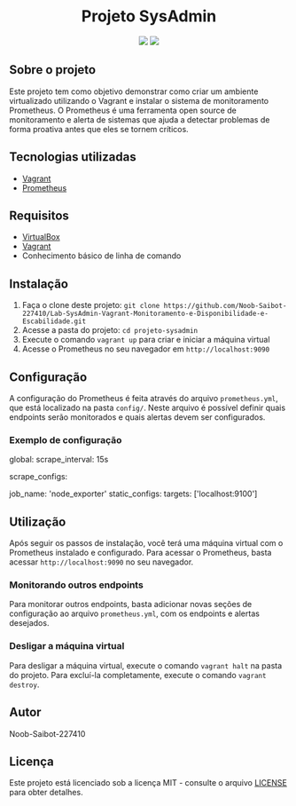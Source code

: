 <h1 align="center">Projeto SysAdmin</h1>

<p align="center">
  <img src="https://img.shields.io/badge/Vagrant-2.2.14-blue" />
  <img src="https://img.shields.io/badge/Prometheus-2.22.2-blue" />
</p>

## Sobre o projeto

Este projeto tem como objetivo demonstrar como criar um ambiente virtualizado utilizando o Vagrant e instalar o sistema de monitoramento Prometheus. O Prometheus é uma ferramenta open source de monitoramento e alerta de sistemas que ajuda a detectar problemas de forma proativa antes que eles se tornem críticos.

## Tecnologias utilizadas

- [Vagrant](https://www.vagrantup.com/)
- [Prometheus](https://prometheus.io/)

## Requisitos

- [VirtualBox](https://www.virtualbox.org/)
- [Vagrant](https://www.vagrantup.com/)
- Conhecimento básico de linha de comando

## Instalação

1. Faça o clone deste projeto: `git clone https://github.com/Noob-Saibot-227410/Lab-SysAdmin-Vagrant-Monitoramento-e-Disponibilidade-e-Escabilidade.git`
2. Acesse a pasta do projeto: `cd projeto-sysadmin`
3. Execute o comando `vagrant up` para criar e iniciar a máquina virtual
4. Acesse o Prometheus no seu navegador em `http://localhost:9090`

## Configuração

A configuração do Prometheus é feita através do arquivo `prometheus.yml`, que está localizado na pasta `config/`. Neste arquivo é possível definir quais endpoints serão monitorados e quais alertas devem ser configurados.

### Exemplo de configuração

global:
scrape_interval: 15s

scrape_configs:

job_name: 'node_exporter'
static_configs:
targets: ['localhost:9100']


## Utilização

Após seguir os passos de instalação, você terá uma máquina virtual com o Prometheus instalado e configurado. Para acessar o Prometheus, basta acessar `http://localhost:9090` no seu navegador.

### Monitorando outros endpoints

Para monitorar outros endpoints, basta adicionar novas seções de configuração ao arquivo `prometheus.yml`, com os endpoints e alertas desejados.

### Desligar a máquina virtual

Para desligar a máquina virtual, execute o comando `vagrant halt` na pasta do projeto. Para excluí-la completamente, execute o comando `vagrant destroy`.

## Autor

Noob-Saibot-227410

## Licença

Este projeto está licenciado sob a licença MIT - consulte o arquivo [LICENSE](LICENSE) para obter detalhes.

